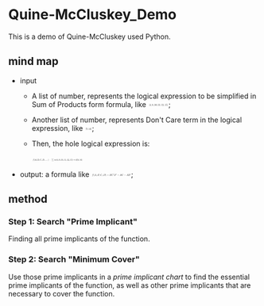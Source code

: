 # Quine-McCluskey_Demo

This is a demo of Quine-McCluskey used Python.

## mind map

- input

  - A list of number, represents the logical expression to be simplified in Sum of Products form formula, like <img src="./pic/001.png" alt="001" style="zoom:10%;" />;

  - Another list of number, represents Don't Care term in the logical expression, like <img src="./pic/002.png" alt="001" style="zoom:10%;" />;

  - Then, the hole logical expression is: 

    <img src="./pic/003.png" alt="001" style="zoom:10%;" />

- output: a formula like <img src="./pic/004.png" alt="001" style="zoom:10%;" />;

## method

### Step 1: Search "Prime Implicant"

Finding all prime implicants of the function.

### Step 2: Search "Minimum Cover"

Use those prime implicants in a *prime implicant chart* to find the essential prime implicants of the function, as well as other prime implicants that are necessary to cover the function.